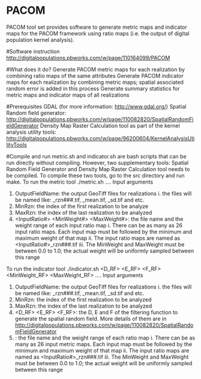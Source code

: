 # PACOM
PACOM tool set provides software to generate metric maps and indicator maps for the PACOM framework using ratio maps (i.e. the output of digital population kernel analysis).

#Software instruction
http://digitalpopulations.pbworks.com/w/page/110164099/PACOM

#What does it do?
  Generate PACOM metric maps for each realization by combining ratio maps of the same attributes
  Generate PACOM indicator maps for each realization by combining metric maps; spatial associated random error is added in this process
  Generate summary statistics for metric maps and indicator maps of all realizations

#Prerequisites
  GDAL (for more information: http://www.gdal.org/)
  Spatial Random field generator: http://digitalpopulations.pbworks.com/w/page/110082820/SpatialRandomFieldGenerator
  Density Map Raster Calculation tool as part of the kernel analysis utility tools: http://digitalpopulations.pbworks.com/w/page/96200604/KernelAnalysisUtilityTools

#Compile and run
metric.sh and indicator.sh are bash scripts that can be run directly without compiling.
However, two supplementary tools: Spatial Random Field Generator and Density Map Raster Calculation tool needs to be compiled. To compile these two tools, go to the src directory and run make. 
To run the metric tool
 ./metric.sh <OutputFileName> <MinRzn> <MaxRzn> <InputRatio1> <MinWeight1> <MaxWeight1> <InputRatio2> <MinWeight2> <MaxWeight2> .... 
Input arguments
 1. OutputFieldName: the output GeoTiff files for realizations
  i. the files will be named like:  <OutputFileName>_rzn###.tif, <OutputFileName>_mean.tif, <OutputFileName>_sd.tif and etc.
 2. MinRzn: the index of the first realization to be analyze
 3. MaxRzn: the index of the last realization to be analyzed
 4. <InputRatio#> <MinWeight#> <MaxWeight#>: the file name and the weight range of each input ratio map
  i. There can be as many as 26 input ratio maps. Each input map must be followed by the minimum and maximum weight of that map
  ii. The input ratio maps are named as <InputRatio#>_rzn###.tif
  iii. The MinWeight and MaxWeight must be between 0.0 to 1.0; the actual weight will be uniformly sampled between this range

To run the indicator tool
 ./indicator.sh <OutputFileName> <MinRzn> <MaxRzn> <D_RF> <E_RF> <F_RF> <MinWeight_RF> <MaxWeight_RF>  <InputMetric1> <MinWeight1> <MaxWeight1> <InputMetric2> <MinWeight2> <MaxWeight2> ....
Input arguments
 1. OutputFieldName: the output GeoTiff files for realizations
  i. the files will be named like:  <OutputFileName>_rzn###.tif, <OutputFileName>_mean.tif, <OutputFileName>_sd.tif and etc.
 2. MinRzn: the index of the first realization to be analyzed
 3. MaxRzn: the index of the last realization to be analyzed
 4. <D_RF> <E_RF> <F_RF>: the D, E and F of the filtering function to generate the spatial random field. More details of them are in http://digitalpopulations.pbworks.com/w/page/110082820/SpatialRandomFieldGenerator
 5. <InputMetric1> <MinWeight1> <MaxWeight1>: the file name and the weight range of each ratio map
  i. There can be as many as 26 input metric maps. Each input map must be followed by the minimum and maximum weight of that map
  ii. The input ratio maps are named as <InputRatio#>_rzn###.tif
  iii. The MinWeight and MaxWeight must be between 0.0 to 1.0; the actual weight will be uniformly sampled between this range
